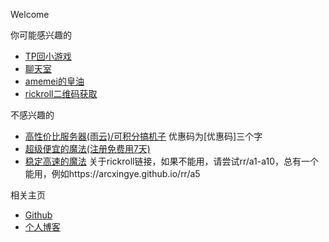 Welcome

你可能感兴趣的
*   [TP回小游戏](https://xingye.me/game/new/index.php)
*   [聊天室](https://chat.pighog.repl.co/room/@xingye)
*   [amemei的皇油](https://amemei.github.io)
*   [rickroll二维码获取](https://arcxingye.github.io/rr/qrcode2)

不感兴趣的
*   [高性价比服务器(雨云)/可积分搞机子](https://www.rainyun.com/优惠码_) 优惠码为[优惠码]三个字
*   [超级便宜的魔法(注册免费用7天)](https://console.simplesocks.pro/#/register?code=u4Sn9j5Y)
*   [稳定高速的魔法](https://sttlink.com/auth/register?code=KbzI)
关于rickroll链接，如果不能用，请尝试rr/a1-a10，总有一个能用，例如https://arcxingye.github.io/rr/a5
 
相关主页
*   [Github](https://github.com/arcxingye)
*   [个人博客](https://xingye.me/)

<script async src="https://www.googletagmanager.com/gtag/js?id=UA-190316399-3"></script>
<script>
  window.dataLayer = window.dataLayer || [];
  function gtag(){dataLayer.push(arguments);}
  gtag('js', new Date());
  gtag('config', 'UA-190316399-3');
</script>
